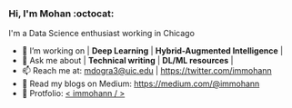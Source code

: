 ### Hi, I'm Mohan :octocat:
I'm a Data Science enthusiast working in Chicago


- 🔭 I’m working on | **Deep Learning** | **Hybrid-Augmented Intelligence** | 
- 💬 Ask me about  | **Technical writing** | **DL/ML resources**  |
- 📫 Reach me at: mdogra3@uic.edu  |   https://twitter.com/immohann
- 📑 Read my blogs on Medium: https://medium.com/@immohann
- 👾 Protfolio: [ < immohann / > ](https://immohann.github.io/Portfolio/) 


